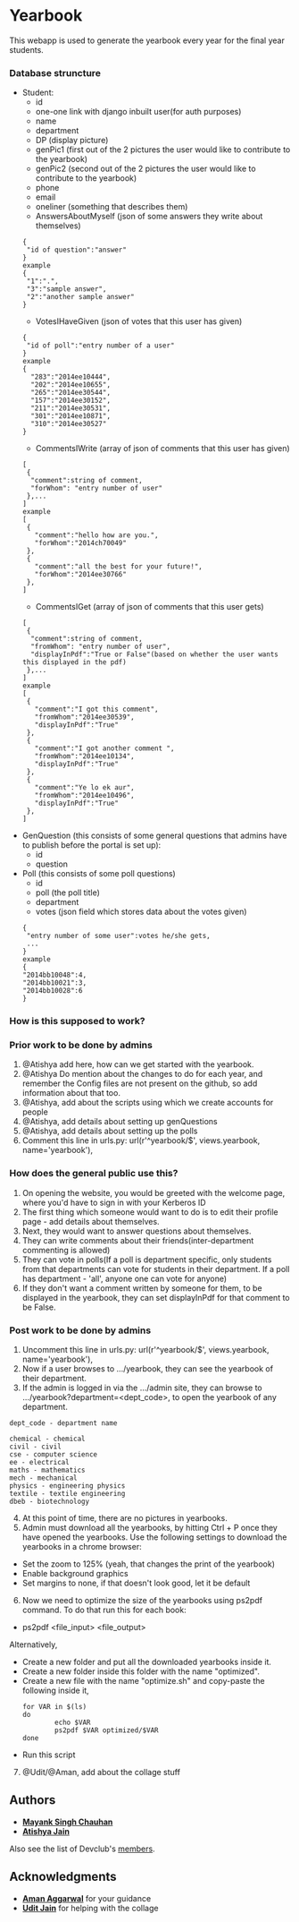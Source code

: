 # Yearbook

This webapp is used to generate the yearbook every year for the final year students. 



### Database struncture
* Student:
  * id
  * one-one link with django inbuilt user(for auth purposes)
  * name
  * department
  * DP (display picture)
  * genPic1 (first out of the 2 pictures the user would like to contribute to the yearbook)
  * genPic2 (second out of the 2 pictures the user would like to contribute to the yearbook)
  * phone
  * email
  * oneliner (something that describes them)
  * AnswersAboutMyself (json of some answers they write about themselves)
  ```
  {
   "id of question":"answer"
  }
  example
  {
   "1":".",
   "3":"sample answer",
   "2":"another sample answer"
  }
  ```
  * VotesIHaveGiven (json of votes that this user has given)
  ```
  {
   "id of poll":"entry number of a user"
  }
  example
  {
    "283":"2014ee10444",
    "202":"2014ee10655",
    "265":"2014ee30544",
    "157":"2014ee30152",
    "211":"2014ee30531",
    "301":"2014ee10871",
    "310":"2014ee30527"
  }
  ```
  * CommentsIWrite (array of json of comments that this user has given)
  ```
  [
   {
    "comment":string of comment,
    "forWhom": "entry number of user"
   },...
  ]
  example
  [
   {
     "comment":"hello how are you.",
     "forWhom":"2014ch70049"
   },
   {
     "comment":"all the best for your future!",
     "forWhom":"2014ee30766"
   },
  ]
  ```
  * CommentsIGet (array of json of comments that this user gets)
  ```
  [
   {
    "comment":string of comment,
    "fromWhom": "entry number of user",
    "displayInPdf":"True or False"(based on whether the user wants this displayed in the pdf)
   },...
  ]
  example
  [
   {
     "comment":"I got this comment",
     "fromWhom":"2014ee30539",
     "displayInPdf":"True"
   },
   {
     "comment":"I got another comment ",
     "fromWhom":"2014ee10134",
     "displayInPdf":"True"
   },
   {
     "comment":"Ye lo ek aur",
     "fromWhom":"2014ee10496",
     "displayInPdf":"True"
   },
  ]
  ```
* GenQuestion (this consists of some general questions that admins have to publish before the portal is set up):
  * id
  * question 
* Poll (this consists of some poll questions)
  * id
  * poll (the poll title)
  * department
  * votes (json field which stores data about the votes given)
  ```
  {
   "entry number of some user":votes he/she gets,
   ...
  }
  example
  {
  "2014bb10048":4,
  "2014bb10021":3,
  "2014bb10028":6
  }
  ```

### How is this supposed to work?
### Prior work to be done by admins
1. @Atishya add here, how can we get started with the yearbook.
2. @Atishya Do mention about the changes to do for each year, and remember the Config files are not present on the github, so add information about that too.
3. @Atishya, add about the scripts using which we create accounts for people
4. @Atishya, add details about setting up genQuestions
5. @Atishya, add details about setting up the polls
6. Comment this line in urls.py: url(r'^yearbook/$', views.yearbook, name='yearbook'),


### How does the general public use this?
1. On opening the website, you would be greeted with the welcome page, where you'd have to sign in with your Kerberos ID
2. The first thing which someone would want to do is to edit their profile page - add details about themselves.
3. Next, they would want to answer questions about themselves.
4. They can write comments about their friends(inter-department commenting is allowed)
5. They can vote in polls(If a poll is department specific, only students from that departments can vote for students in their department. If a poll has department - 'all', anyone one can vote for anyone)
6. If they don't want a comment written by someone for them, to be displayed in the yearbook, they can set displayInPdf for that comment to be False.

### Post work to be done by admins
1. Uncomment this line in urls.py: url(r'^yearbook/$', views.yearbook, name='yearbook'),
2. Now if a user browses to .../yearbook, they can see the yearbook of their department.
3. If the admin is logged in via the .../admin site, they can browse to .../yearbook?department=<dept_code>, to open the yearbook of any department.
```
dept_code - department name

chemical - chemical
civil - civil
cse - computer science
ee - electrical
maths - mathematics
mech - mechanical
physics - engineering physics
textile - textile engineering
dbeb - biotechnology
```
4. At this point of time, there are no pictures in yearbooks.
5. Admin must download all the yearbooks, by hitting Ctrl + P once they have opened the yearbooks. Use the following settings to download the yearbooks in a chrome browser:
 * Set the zoom to 125% (yeah, that changes the print of the yearbook)
 * Enable background graphics
 * Set margins to none, if that doesn't look good, let it be default
6. Now we need to optimize the size of the yearbooks using ps2pdf command. To do that run this for each book:
  * ps2pdf <file_input> <file_output>

  Alternatively,
  * Create a new folder and put all the downloaded yearbooks inside it. 
  * Create a new folder inside this folder with the name "optimized".
  * Create a new file with the name "optimize.sh" and copy-paste the following inside it,
    ```
    for VAR in $(ls)
    do
            echo $VAR
            ps2pdf $VAR optimized/$VAR
    done
    ```
  * Run this script
7. @Udit/@Aman, add about the collage stuff

## Authors

* [**Mayank Singh Chauhan**](https://github.com/mayanksingh2298)
* [**Atishya Jain**](https://github.com/atishya-jain)


Also see the list of Devclub's [members](https://github.com/orgs/devclub-iitd/people).

## Acknowledgments

* [**Aman Aggarwal**](https://github.com/aman71197) for your guidance
* [**Udit Jain**](https://github.com/udit01) for helping with the collage

